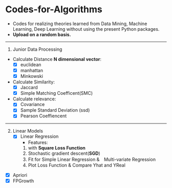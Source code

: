 # Codes-for-Algorithms
- Codes for realizing theories learned from Data Mining, Machine Learning, Deep Learning without using the present Python packages. 
- **Upload on a random basis.**

--------

1. Junior Data Processing
  - Calculate Distance **N dimensional vector**:
    - [x] euclidean
    - [x] manhattan
    - [x] Minkowski
  - Calculate Similarity: 
    - [x] Jaccard
    - [x] Simple Matching Coefficent(SMC) 
  - Calculate relevance:
    - [x] Covariance
    - [x] Sample Standard Deviation (ssd)
    - [x] Pearson Coeffiencent 
-----

2. Linear Models
    - [x] Linear Regression 
      - Features:
      1. with **Square Loss Function**
      2. Stochastic gradient descent(**SGD**)
      3. Fit for Simple Linear Regression &　Multi-variate Regression
      4. Plot Loss Function & Compare Yhat and YReal
    
   
- [x] Apriori
- [x] FPGrowth
